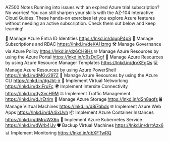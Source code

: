 AZ500 Notes
Running into issues with an expired Azure trial subscription? No worries! You can still sharpen your skills with the AZ-104 Interactive Cloud Guides. These hands-on exercises let you explore Azure features without needing an active subscription.
Check them out below and keep learning!

🌟 Manage Azure Entra ID Identities
https://lnkd.in/dqupP4pS
🚀 Manage Subscriptions and RBAC
https://lnkd.in/deKAHzmg
🛠️ Manage Governance via Azure Policy
https://lnkd.in/dz6CH9Hs
🌐 Manage Azure Resources by using the Azure Portal
https://lnkd.in/d9zDdGgf
📂 Manage Azure Resources by using Azure Resource Manager Templates
https://lnkd.in/drvXEgQs
💻 Manage Azure Resources by using Azure PowerShell
https://lnkd.in/dMGv297Z
🔧 Manage Azure Resources by using the Azure CLI
https://lnkd.in/dgJbt-ir
🔗 Implement Virtual Networking
https://lnkd.in/dxiFruFc
🌍 Implement Intersite Connectivity
https://lnkd.in/dyXycH9M
⚖️ Implement Traffic Management
https://lnkd.in/dJrEtrim
💾 Manage Azure Storage
https://lnkd.in/dSn8aqfs
🖥️ Manage Virtual Machines
https://lnkd.in/d8i7qbdx
🌐 Implement Azure Web Apps
https://lnkd.in/dA4ixUvh
📦 Implement Azure Container Instances
https://lnkd.in/dMruWX6p
🐳 Implement Azure Kubernetes Service
https://lnkd.in/dWrb4jJv
🛡️ Backup Virtual Machines
https://lnkd.in/drrtAzx6
📊 Implement Monitoring
https://lnkd.in/dbXFTwRQ